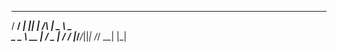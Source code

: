  ___ ___ _  _      _   ___ ___ 
/ __/ __| || |    /_\ | _ \ _ \
\__ \__ \ __ |   / _ \|  _/  _/
|___/___/_||_|  /_/ \_\_| |_|  